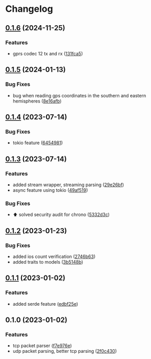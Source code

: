 # Changelog

## [0.1.6](https://github.com/DamianoPellegrini/nom-teltonika/compare/v0.1.5...v0.1.6) (2024-11-25)


### Features

* gprs codec 12 tx and rx ([131fca5](https://github.com/DamianoPellegrini/nom-teltonika/commit/131fca54a22b7f6e84511b49322fa5cb5eaaeda7))

## [0.1.5](https://github.com/DamianoPellegrini/nom-teltonika/compare/v0.1.4...v0.1.5) (2024-01-13)


### Bug Fixes

* bug when reading gps coordinates in the southern and eastern hemispheres ([8e16afb](https://github.com/DamianoPellegrini/nom-teltonika/commit/8e16afb3491531dfe3c60668d79b4b57bbac319f))

## [0.1.4](https://github.com/DamianoPellegrini/nom-teltonika/compare/v0.1.3...v0.1.4) (2023-07-14)


### Bug Fixes

* tokio feature ([6454981](https://github.com/DamianoPellegrini/nom-teltonika/commit/6454981692c2f3223866667fe456039aaaade066))

## [0.1.3](https://github.com/DamianoPellegrini/nom-teltonika/compare/v0.1.2...v0.1.3) (2023-07-14)


### Features

* added stream wrapper, streaming parsing ([29e26bf](https://github.com/DamianoPellegrini/nom-teltonika/commit/29e26bfbe3be594529913893ce138cdbc0226a6e))
* async feature using tokio ([49af519](https://github.com/DamianoPellegrini/nom-teltonika/commit/49af51901c168553c46b044b65f881141888276f))


### Bug Fixes

* :arrow_up: solved security audit for chrono ([5332d3c](https://github.com/DamianoPellegrini/nom-teltonika/commit/5332d3c1a35b03c58dc99b37f74b6909128fdb74))

## [0.1.2](https://github.com/DamianoPellegrini/nom-teltonika/compare/v0.1.1...v0.1.2) (2023-01-23)


### Bug Fixes

* added ios count verification ([2746b63](https://github.com/DamianoPellegrini/nom-teltonika/commit/2746b633f9eb649d6a752fa2c769f9c5411321df))
* added traits to models ([3b5148b](https://github.com/DamianoPellegrini/nom-teltonika/commit/3b5148b1fb22574cb493763734f97bd527faab75))

## [0.1.1](https://github.com/DamianoPellegrini/nom-teltonika/compare/v0.1.0...v0.1.1) (2023-01-02)


### Features

* added serde feature ([edbf25e](https://github.com/DamianoPellegrini/nom-teltonika/commit/edbf25e1c834064decb1518454622a27b320f5be))

## 0.1.0 (2023-01-02)


### Features

* tcp packet parser ([f7e976e](https://github.com/DamianoPellegrini/nom-teltonika/commit/f7e976ee914eebe880894aa2aed6ce0ad8fc5b43))
* udp packet parsing, better tcp parsing ([2f0c430](https://github.com/DamianoPellegrini/nom-teltonika/commit/2f0c43057583ee4c2bc9a79e58f07ff42dfacdff))
